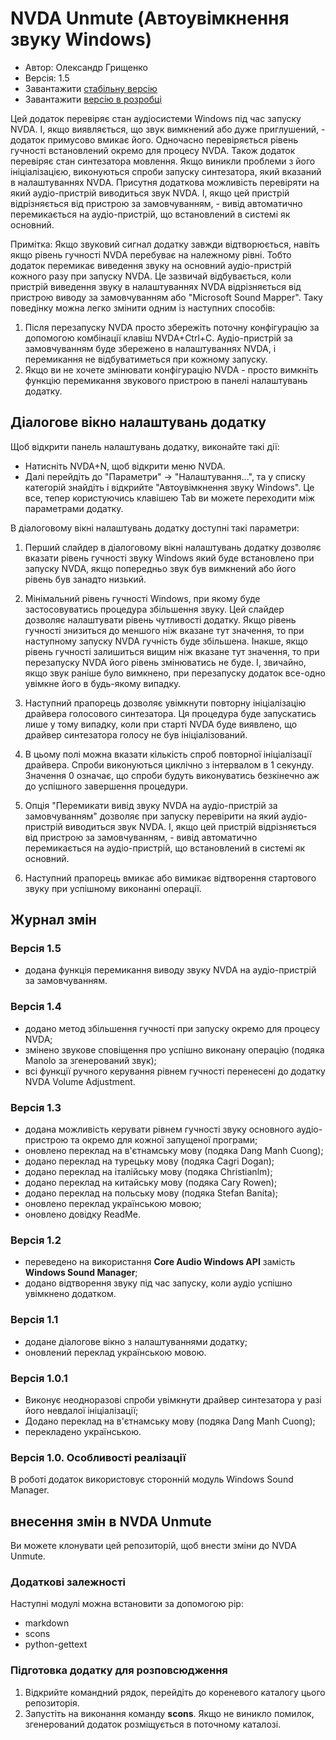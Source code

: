# NVDA Unmute (Автоувімкнення звуку Windows)

* Автор: Олександр Грищенко
* Версія: 1.5
* Завантажити [стабільну версію][1]
* Завантажити [версію в розробці][2]

Цей додаток перевіряє стан аудіосистеми Windows під час запуску NVDA. І, якщо виявляється, що звук вимкнений або дуже приглушений, - додаток примусово вмикає його.
Одночасно перевіряється рівень гучності встановлений окремо для процесу NVDA.
Також додаток перевіряє стан синтезатора мовлення. Якщо виникли проблеми з його ініціалізацією, виконуються спроби запуску синтезатора, який вказаний в налаштуваннях NVDA.
Присутня додаткова можливість перевіряти на який аудіо-пристрій виводиться звук NVDA. І, якщо цей пристрій відрізняється від пристрою за замовчуванням, - вивід автоматично перемикається на аудіо-пристрій, що встановлений в системі як основний.

Примітка: Якщо звуковий сигнал додатку завжди відтворюється, навіть якщо рівень гучності NVDA перебуває на належному рівні. Тобто додаток перемикає виведення звуку на основний аудіо-пристрій кожного разу при запуску NVDA.
Це зазвичай відбувається, коли пристрій виведення звуку в налаштуваннях NVDA відрізняється від пристрою виводу за замовчуванням або "Microsoft Sound Mapper".
Таку поведінку можна легко змінити одним із наступних способів:
1. Після перезапуску NVDA просто збережіть поточну конфігурацію за допомогою комбінації клавіш NVDA+Ctrl+C. Аудіо-пристрій за замовчуванням буде збережено в налаштуваннях NVDA, і перемикання не відбуватиметься при кожному запуску.
2. Якщо ви не хочете змінювати конфігурацію NVDA - просто вимкніть функцію перемикання звукового пристрою в панелі налаштувань додатку.

## Діалогове вікно налаштувань додатку
Щоб відкрити панель налаштувань додатку, виконайте такі дії:
* Натисніть NVDA+N, щоб відкрити меню NVDA.
* Далі перейдіть до "Параметри" -> "Налаштування...", та у списку категорій знайдіть і відкрийте "Автоувімкнення звуку Windows".
Це все, тепер користуючись клавішею Tab ви можете переходити між параметрами додатку.

В діалоговому вікні налаштувань додатку доступні такі параметри:

1. Перший слайдер в діалоговому вікні налаштувань додатку дозволяє вказати рівень гучності звуку Windows який буде встановлено при запуску NVDA, якщо попередньо звук був вимкнений або його рівень був занадто низький.

2. Мінімальний рівень гучності Windows, при якому буде застосовуватись процедура збільшення звуку. Цей слайдер дозволяє налаштувати рівень чутливості додатку.
Якщо рівень гучності знизиться до меншого ніж вказане тут значення, то при наступному запуску NVDA гучність буде збільшена.
Інакше, якщо рівень гучності залишиться вищим ніж вказане тут значення, то при перезапуску NVDA його рівень змінюватись не буде.
І, звичайно, якщо звук раніше було вимкнено, при перезапуску додаток все-одно увімкне його в будь-якому випадку.

3. Наступний прапорець дозволяє увімкнути повторну ініціалізацію драйвера голосового синтезатора.
Ця процедура буде запускатись лише у тому випадку, коли при старті NVDA буде виявлено, що драйвер синтезатора голосу не був ініціалізований.

4. В цьому полі можна вказати кількість спроб повторної ініціалізації драйвера. Спроби виконуються циклічно з інтервалом в 1 секунду. Значення 0 означає, що спроби будуть виконуватись безкінечно аж до успішного завершення процедури.

5. Опція "Перемикати вивід звуку NVDA на аудіо-пристрій за замовчуванням" дозволяє при запуску перевірити на який аудіо-пристрій виводиться звук NVDA. І, якщо цей пристрій відрізняється від пристрою за замовчуванням, - вивід автоматично перемикається на аудіо-пристрій, що встановлений в системі як основний.

6. Наступний прапорець вмикає або вимикає відтворення стартового звуку при успішному виконанні операції.

## Журнал змін

### Версія 1.5
* додана функція перемикання виводу звуку NVDA на аудіо-пристрій за замовчуванням.

### Версія 1.4
* додано метод збільшення гучності при запуску окремо для процесу NVDA;
* змінено звукове сповіщення про успішно виконану операцію (подяка Manolo за згенерований звук);
* всі функції ручного керування рівнем гучності перенесені до додатку NVDA Volume Adjustment.

### Версія 1.3
* додана можливість керувати рівнем гучності звуку основного аудіо-пристрою та окремо для кожної запущеної програми;
* оновлено переклад на в'єтнамську мову (подяка Dang Manh Cuong);
* додано переклад на турецьку мову (подяка Cagri Dogan);
* додано переклад на італійську мову (подяка Christianlm);
* додано переклад на китайську мову (подяка Cary Rowen);
* додано переклад на польську мову (подяка Stefan Banita);
* оновлено переклад українською мовою;
* оновлено довідку ReadMe.

### Версія 1.2
* переведено на використання **Core Audio Windows API** замість **Windows Sound Manager**;
* додано відтворення звуку під час запуску, коли аудіо успішно увімкнено додатком.

### Версія 1.1
* додане діалогове вікно з налаштуваннями додатку;
* оновлений переклад українською мовою.

### Версія 1.0.1
* Виконує неодноразові спроби увімкнути драйвер синтезатора у разі його невдалої ініціалізації;
* Додано переклад на в'єтнамську мову (подяка Dang Manh Cuong);
* перекладено українською.

### Версія 1.0. Особливості реалізації
В роботі додаток використовує сторонній модуль Windows Sound Manager.

## внесення змін в NVDA Unmute
Ви можете клонувати цей репозиторій, щоб внести зміни до NVDA Unmute.

### Додаткові залежності
Наступні модулі можна встановити за допомогою pip:
- markdown
- scons
- python-gettext

### Підготовка додатку для розповсюдження
1. Відкрийте командний рядок, перейдіть до кореневого каталогу цього репозиторія.
2. Запустіть на виконання команду **scons**. Якщо не виникло помилок, згенерований додаток розміщується в поточному каталозі.

[1]: https://github.com/grisov/Unmute/releases/download/v1.5/unmute-1.5.nvda-addon
[2]: https://github.com/grisov/Unmute/releases/download/v1.5/unmute-1.5.nvda-addon
